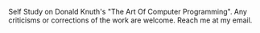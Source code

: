 Self Study on Donald Knuth's "The Art Of Computer Programming". Any criticisms or corrections of the work are welcome. Reach me at my email.
